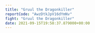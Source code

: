 ```yaml
---
title: "Gruul the Dragonkiller"
reportCode: "AwzDtkJpV16dYmNv"
fight: "Gruul the Dragonkiller"
date: 2021-09-15T19:58:37.879000+00:00
---
```

